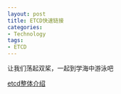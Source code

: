 ```yaml
---
layout: post
title: ETCD快速链接
categories:
- Technology
tags:
- ETCD
---
```


让我们荡起双桨，一起到学海中游泳吧

[etcd整体介绍](http://www.cnblogs.com/softidea/p/6517959.html)

